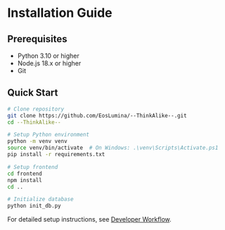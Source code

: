 # Installation Guide

## Prerequisites

- Python 3.10 or higher
- Node.js 18.x or higher
- Git

## Quick Start

```bash
# Clone repository
git clone https://github.com/EosLumina/--ThinkAlike--.git
cd --ThinkAlike--

# Setup Python environment
python -m venv venv
source venv/bin/activate  # On Windows: .\venv\Scripts\Activate.ps1
pip install -r requirements.txt

# Setup frontend
cd frontend
npm install
cd ..

# Initialize database
python init_db.py
```

For detailed setup instructions, see [Developer Workflow](../../guides/developer_guides/developer_workflow.md).
